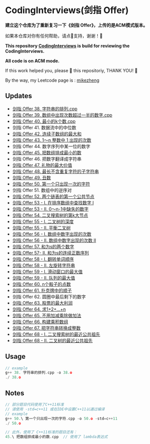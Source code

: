 # CodingInterviews(剑指 Offer)

**建立这个仓库为了重新复习一下《剑指 Offer》，上传的是ACM模式版本。**

如果本仓库对你有任何帮助，请点🌟支持，谢谢！🙏

**This repository [CodingInterviews](https://github.com/M3stark/CodingInterviews/) is build for reviewing  the CodingInterviews.**

**All code is on ACM mode.**

If this work helped you, please 🌟 this repositoriy, THANK YOU! 🙏

By the way, my Leetcode page is : [mikezheng](https://leetcode-cn.com/u/_codingmike/)



## Updates
- [剑指 Offer 38. 字符串的排列.cpp](https://github.com/M3stark/CodingInterviews/blob/main/src/38.%20%E5%AD%97%E7%AC%A6%E4%B8%B2%E7%9A%84%E6%8E%92%E5%88%97.cpp)
- [剑指 Offer 39. 数组中出现次数超过一半的数字.cpp](https://github.com/M3stark/CodingInterviews/blob/main/src/39.%20%E6%95%B0%E7%BB%84%E4%B8%AD%E5%87%BA%E7%8E%B0%E6%AC%A1%E6%95%B0%E8%B6%85%E8%BF%87%E4%B8%80%E5%8D%8A%E7%9A%84%E6%95%B0%E5%AD%97.cpp)
- [剑指 Offer 40. 最小的k个数.cpp](https://github.com/M3stark/CodingInterviews/blob/main/src/40.%20%E6%9C%80%E5%B0%8F%E7%9A%84k%E4%B8%AA%E6%95%B0.cpp)
- 剑指 Offer 41. 数据流中的中位数
- [剑指 Offer 42. 连续子数组的最大和](https://github.com/M3stark/CodingInterviews/blob/main/src/42.%20%E8%BF%9E%E7%BB%AD%E5%AD%90%E6%95%B0%E7%BB%84%E7%9A%84%E6%9C%80%E5%A4%A7%E5%92%8C.cpp)
- [剑指 Offer 43. 1～n 整数中 1 出现的次数](https://github.com/M3stark/CodingInterviews/blob/main/src/43.%201_n%20%E6%95%B4%E6%95%B0%E4%B8%AD1%E5%87%BA%E7%8E%B0%E7%9A%84%E6%AC%A1%E6%95%B0.cpp)
- 剑指 Offer 44. 数字序列中某一位的数字
- [剑指 Offer 45. 把数组排成最小的数](https://github.com/M3stark/CodingInterviews/blob/main/src/45.%20%E6%8A%8A%E6%95%B0%E7%BB%84%E6%8E%92%E6%88%90%E6%9C%80%E5%B0%8F%E7%9A%84%E6%95%B0.cpp)
- 剑指 Offer 46. 把数字翻译成字符串
- [剑指 Offer 47. 礼物的最大价值](https://github.com/M3stark/CodingInterviews/blob/main/src/47.%20%E7%A4%BC%E7%89%A9%E7%9A%84%E6%9C%80%E5%A4%A7%E4%BB%B7%E5%80%BC.cpp)
- [剑指 Offer 48. 最长不含重复字符的子字符串](https://github.com/M3stark/CodingInterviews/blob/main/src/48.%20%E6%9C%80%E9%95%BF%E4%B8%8D%E5%90%AB%E9%87%8D%E5%A4%8D%E5%AD%97%E7%AC%A6%E7%9A%84%E5%AD%90%E5%AD%97%E7%AC%A6%E4%B8%B2.cpp)
- [剑指 Offer 49. 丑数](https://github.com/M3stark/CodingInterviews/blob/main/src/49.%20%E4%B8%91%E6%95%B0.cpp)
- [剑指 Offer 50. 第一个只出现一次的字符](https://github.com/M3stark/CodingInterviews/blob/main/src/50.%20%E7%AC%AC%E4%B8%80%E4%B8%AA%E5%8F%AA%E5%87%BA%E7%8E%B0%E4%B8%80%E6%AC%A1%E7%9A%84%E5%AD%97%E7%AC%A6.cpp)
- 剑指 Offer 51. 数组中的逆序对
- [剑指 Offer 52. 两个链表的第一个公共节点](https://github.com/M3stark/CodingInterviews/blob/main/src/52.%20%E4%B8%A4%E4%B8%AA%E9%93%BE%E8%A1%A8%E7%9A%84%E7%AC%AC%E4%B8%80%E4%B8%AA%E5%85%AC%E5%85%B1%E8%8A%82%E7%82%B9.cpp)
- [剑指 Offer 53 - I. 在排序数组中查找数字 I](https://github.com/M3stark/CodingInterviews/blob/main/src/53%20-%20I.%20%E5%9C%A8%E6%8E%92%E5%BA%8F%E6%95%B0%E7%BB%84%E4%B8%AD%E6%9F%A5%E6%89%BE%E6%95%B0%E5%AD%97%20I.cpp)
- [剑指 Offer 53 - II. 0～n-1中缺失的数字](https://github.com/M3stark/CodingInterviews/blob/main/src/53%20-%20II.%200%EF%BD%9En-1%E4%B8%AD%E7%BC%BA%E5%A4%B1%E7%9A%84%E6%95%B0%E5%AD%97.cpp)
- [剑指 Offer 54. 二叉搜索树的第k大节点](https://github.com/M3stark/CodingInterviews/blob/main/src/54.%20%E4%BA%8C%E5%8F%89%E6%90%9C%E7%B4%A2%E6%A0%91%E7%9A%84%E7%AC%ACk%E5%A4%A7%E8%8A%82%E7%82%B9.cpp)
- [剑指 Offer 55 - I. 二叉树的深度](https://github.com/M3stark/CodingInterviews/blob/main/src/55%20-%20I.%20%E4%BA%8C%E5%8F%89%E6%A0%91%E7%9A%84%E6%B7%B1%E5%BA%A6.cpp)
- [剑指 Offer 55 - II. 平衡二叉树](https://github.com/M3stark/CodingInterviews/blob/main/src/55%20-%20II.%20%E5%B9%B3%E8%A1%A1%E4%BA%8C%E5%8F%89%E6%A0%91.cpp)
- [剑指 Offer 56 - I. 数组中数字出现的次数](https://github.com/M3stark/CodingInterviews/blob/main/src/56%20-%20I.%20%E6%95%B0%E7%BB%84%E4%B8%AD%E6%95%B0%E5%AD%97%E5%87%BA%E7%8E%B0%E7%9A%84%E6%AC%A1%E6%95%B0.cpp)
- [剑指 Offer 56 - II. 数组中数字出现的次数 II](https://github.com/M3stark/CodingInterviews/blob/main/src/56%20-%20II.%20%E6%95%B0%E7%BB%84%E4%B8%AD%E6%95%B0%E5%AD%97%E5%87%BA%E7%8E%B0%E7%9A%84%E6%AC%A1%E6%95%B0%20II.cpp)
- [剑指 Offer 57. 和为s的两个数字](https://github.com/M3stark/CodingInterviews/blob/main/src/57.%20%E5%92%8C%E4%B8%BAs%E7%9A%84%E4%B8%A4%E4%B8%AA%E6%95%B0%E5%AD%97.cpp)
- [剑指 Offer 57- II. 和为s的连续正数序列](https://github.com/M3stark/CodingInterviews/blob/main/src/57%20-%20II.%20%E5%92%8C%E4%B8%BAs%E7%9A%84%E8%BF%9E%E7%BB%AD%E6%AD%A3%E6%95%B0%E5%BA%8F%E5%88%97.cpp)
- [剑指 Offer 58 - I. 翻转单词顺序](https://github.com/M3stark/CodingInterviews/blob/main/src/58%20-%20I.%20%E7%BF%BB%E8%BD%AC%E5%8D%95%E8%AF%8D%E9%A1%BA%E5%BA%8F.cpp)
- [剑指 Offer 58 - II. 左旋转字符串](https://github.com/M3stark/CodingInterviews/blob/main/src/58%20-%20II.%20%E5%B7%A6%E6%97%8B%E8%BD%AC%E5%AD%97%E7%AC%A6%E4%B8%B2.cpp)
- [剑指 Offer 59 - I. 滑动窗口的最大值](https://github.com/M3stark/CodingInterviews/blob/main/src/59%20-%20I.%20%E6%BB%91%E5%8A%A8%E7%AA%97%E5%8F%A3%E7%9A%84%E6%9C%80%E5%A4%A7%E5%80%BC.cpp)
- [剑指 Offer 59 - II. 队列的最大值](https://github.com/M3stark/CodingInterviews/blob/main/src/59%20-%20II.%20%E9%98%9F%E5%88%97%E7%9A%84%E6%9C%80%E5%A4%A7%E5%80%BC.cpp)
- [剑指 Offer 60. n个骰子的点数](https://github.com/M3stark/CodingInterviews/blob/main/src/60.%20n%E4%B8%AA%E9%AA%B0%E5%AD%90%E7%9A%84%E7%82%B9%E6%95%B0.cpp)
- [剑指 Offer 61. 扑克牌中的顺子](https://github.com/M3stark/CodingInterviews/blob/main/src/61.%20%E6%89%91%E5%85%8B%E7%89%8C%E4%B8%AD%E7%9A%84%E9%A1%BA%E5%AD%90.cpp)
- 剑指 Offer 62. 圆圈中最后剩下的数字
- [剑指 Offer 63. 股票的最大利润](https://github.com/M3stark/CodingInterviews/blob/main/src/63.%20%E8%82%A1%E7%A5%A8%E7%9A%84%E6%9C%80%E5%A4%A7%E5%88%A9%E6%B6%A6.cpp)
- [剑指 Offer 64. 求1+2+…+n](https://github.com/M3stark/CodingInterviews/blob/main/src/64.%20%E6%B1%821%2B2%2B%E2%80%A6%2Bn.cpp)
- [剑指 Offer 65. 不用加减乘除做加法](https://github.com/M3stark/CodingInterviews/blob/main/src/65.%20%E4%B8%8D%E7%94%A8%E5%8A%A0%E5%87%8F%E4%B9%98%E9%99%A4%E5%81%9A%E5%8A%A0%E6%B3%95.cpp)
- [剑指 Offer 66. 构建乘积数组](https://github.com/M3stark/CodingInterviews/blob/main/src/66.%20%E6%9E%84%E5%BB%BA%E4%B9%98%E7%A7%AF%E6%95%B0%E7%BB%84.cpp)
- [剑指 Offer 67. 把字符串转换成整数](https://github.com/M3stark/CodingInterviews/blob/main/src/67.%20%E6%8A%8A%E5%AD%97%E7%AC%A6%E4%B8%B2%E8%BD%AC%E6%8D%A2%E6%88%90%E6%95%B4%E6%95%B0.cpp)
- [剑指 Offer 68 - I. 二叉搜索树的最近公共祖先](https://github.com/M3stark/CodingInterviews/blob/main/src/68%20-%20I.%20%E4%BA%8C%E5%8F%89%E6%90%9C%E7%B4%A2%E6%A0%91%E7%9A%84%E6%9C%80%E8%BF%91%E5%85%AC%E5%85%B1%E7%A5%96%E5%85%88.cpp)
- [剑指 Offer 68 - II. 二叉树的最近公共祖先](https://github.com/M3stark/CodingInterviews/blob/main/src/68%20-%20II.%20%E4%BA%8C%E5%8F%89%E6%A0%91%E7%9A%84%E6%9C%80%E8%BF%91%E5%85%AC%E5%85%B1%E7%A5%96%E5%85%88.cpp)




## Usage

```c++
// example
g++ 38. 字符串的排列.cpp -o 38.o
./ 38.o
```

## Notes
```c++
// 部分题目代码使用了C++11标准
// 请使用 -std=c++11 或在IDE中设置C++11以通过编译
// example
g++ 50.\ 第一个只出现一次的字符.cpp -o 50.o -std=c++11
./ 50.o

// 此外，使用了 C++11标准的题目还有：
45.\ 把数组排成最小的数.cpp  // 使用了 lambda表达式
```

